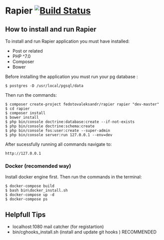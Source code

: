 # Rapier [![Build Status](https://travis-ci.org/fedotovaleksandr/rapier.svg?branch=master)](https://travis-ci.org/fedotovaleksandr/rapier)

## How to install and run Rapier

To install and run Rapier application you must have installed:

- Post or related
- PHP ^7.0
- Composer
- Bower

Before installing the application you must run your pg database :

```shell
$ postgres -D /usr/local/pgsql/data
```

Then run the commands:

```shell
$ composer create-project fedotovaleksandr/rapier rapier "dev-master"
$ cd rapier
$ composer install
$ bower install
$ php bin/console doctrine:database:create --if-not-exists
$ php bin/console doctrine:schema:create
$ php bin/console fos:user:create --super-admin
$ php bin/console server:run 127.0.0.1 --env=dev

```

After sucessfully running all commands navigate to:

```
http://127.0.0.1
```

### Docker (recomended way)

Install docker engine first. Then run the commands in the terminal:

```shell
$ docker-compose build
$ bash bin\docker_install.sh
$ docker-compose up -d
$ docker-compose ps
```

## Helpfull Tips

- localhost:1080 mail catcher (for registartion)
- bin/cghooks_install.sh (install and update git hooks ) RECOMMENDED

